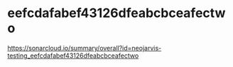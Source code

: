 # eefcdafabef43126dfeabcbceafectwo
https://sonarcloud.io/summary/overall?id=neojarvis-testing_eefcdafabef43126dfeabcbceafectwo
